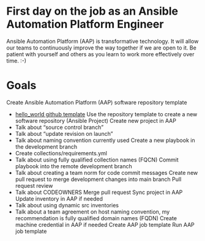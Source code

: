 First day on the job as an Ansible Automation Platform Engineer
=========
Ansible Automation Platform (AAP) is transformative technology.  It will allow our teams to continuously improve the way together if we are open to it.  Be patient with yourself and others as you learn to work more effectively over time. :-)

Goals
=========
Create Ansible Automation Platform (AAP) software repository template
- [hello_world github template](https://github.com/ericcames/hello_world "hello_world github template")
Use the repository template to create a new software repository (Ansible Project)
Create new project in AAP
- Talk about “source control branch”
- Talk about “update revision on launch”
- Talk about naming convention currently used
Create a new playbook in the development branch
- Create collections/requirements.yml
- Talk about using fully qualified collection names (FQCN)
Commit playbook into the remote development branch
- Talk about creating a team norm for code commit messages
Create new pull request to merge development changes into main branch
Pull request review
- Talk about CODEOWNERS
Merge pull request
Sync project in AAP
Update inventory in AAP if needed
- Talk about using dynamic src inventories
- Talk about a team agreement on host naming convention, my recommendation is fully qualified domain names (FQDN)
Create machine credential in AAP if needed
Create AAP job template
Run AAP job template
